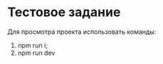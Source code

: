 <h1>Тестовое задание</h1>

Для просмотра проекта использовать команды:
1) npm run i;
2) npm run dev
